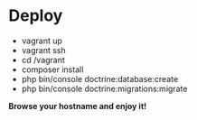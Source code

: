 Deploy
======

* vagrant up
* vagrant ssh
* cd /vagrant
* composer install
* php bin/console doctrine:database:create
* php bin/console doctrine:migrations:migrate

**Browse your hostname and enjoy it!**